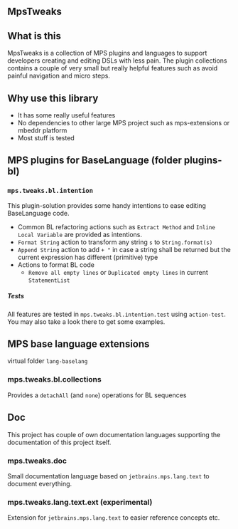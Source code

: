 ## MpsTweaks

## What is this

MpsTweaks is a collection of MPS plugins and languages to support developers creating and editing DSLs with less pain.
The plugin collections contains a couple of very small but really helpful features such as avoid painful navigation and micro steps.

## Why use this library

- It has some really useful features
- No dependencies to other large MPS project such as mps-extensions or mbeddr platform
- Most stuff is tested

## MPS plugins for BaseLanguage (folder plugins-bl)

### `mps.tweaks.bl.intention`

This plugin-solution provides some handy intentions to ease editing BaseLanguage code.

- Common BL refactoring actions such as `Extract Method` and `Inline Local Variable` are provided as intentions.
- `Format String` action to transform any string `s` to `String.format(s)`
- `Append String` action to add `+ "` in case a string shall be returned but the current expression has different (primitive) type
- Actions to format BL code
  - `Remove all empty lines` or `Duplicated empty lines` in current `StatementList`

##### Tests

All features are tested in `mps.tweaks.bl.intention.test` using `action-test`. You may also take a look there to get some examples.

## MPS base language extensions

virtual folder `lang-baselang`

### mps.tweaks.bl.collections

Provides a `detachAll` (and `none`) operations for BL sequences

## Doc

This project has couple of own documentation languages supporting the documentation of this project itself.

### mps.tweaks.doc

Small documentation language based on `jetbrains.mps.lang.text` to document everything.

### mps.tweaks.lang.text.ext (experimental)

Extension for `jetbrains.mps.lang.text` to easier reference concepts etc.
